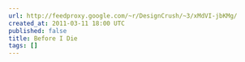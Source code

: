 ```yaml
---
url: http://feedproxy.google.com/~r/DesignCrush/~3/xMdVI-jbKMg/
created_at: 2011-03-11 18:00 UTC
published: false
title: Before I Die
tags: []
---
```



